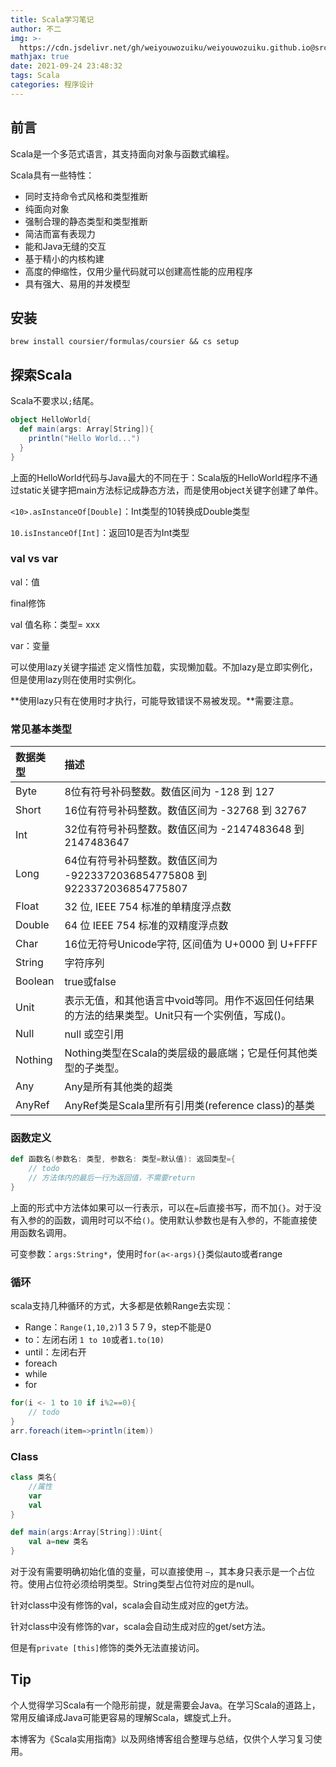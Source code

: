 ```yaml
---
title: Scala学习笔记
author: 不二
img: >-
  https://cdn.jsdelivr.net/gh/weiyouwozuiku/weiyouwozuiku.github.io@src/source/_posts/PageImg/程序设计/scala-programming-language-logo-vector.png
mathjax: true
date: 2021-09-24 23:48:32
tags: Scala
categories: 程序设计
---
```


## 前言

Scala是一个多范式语言，其支持面向对象与函数式编程。

Scala具有一些特性：

- 同时支持命令式风格和类型推断
- 纯面向对象
- 强制合理的静态类型和类型推断
- 简洁而富有表现力
- 能和Java无缝的交互
- 基于精小的内核构建
- 高度的伸缩性，仅用少量代码就可以创建高性能的应用程序
- 具有强大、易用的并发模型

## 安装

```shell
brew install coursier/formulas/coursier && cs setup
```

## 探索Scala

Scala不要求以`;`结尾。

```Scala
object HelloWorld{
  def main(args: Array[String]){
    println("Hello World...")
  }
}
```

上面的HelloWorld代码与Java最大的不同在于：Scala版的HelloWorld程序不通过static关键字把main方法标记成静态方法，而是使用object关键字创建了单件。

`<10>.asInstanceOf[Double]`：Int类型的10转换成Double类型

`10.isInstanceOf[Int]`：返回10是否为Int类型

### val vs var

val：值

final修饰

val 值名称：类型= xxx

var：变量

可以使用lazy关键字描述 定义惰性加载，实现懒加载。不加lazy是立即实例化，但是使用lazy则在使用时实例化。

**使用lazy只有在使用时才执行，可能导致错误不易被发现。**需要注意。

### 常见基本类型

| 数据类型 | 描述                                                         |
| :------- | :----------------------------------------------------------- |
| Byte     | 8位有符号补码整数。数值区间为 -128 到 127                    |
| Short    | 16位有符号补码整数。数值区间为 -32768 到 32767               |
| Int      | 32位有符号补码整数。数值区间为 -2147483648 到 2147483647     |
| Long     | 64位有符号补码整数。数值区间为 -9223372036854775808 到 9223372036854775807 |
| Float    | 32 位, IEEE 754 标准的单精度浮点数                           |
| Double   | 64 位 IEEE 754 标准的双精度浮点数                            |
| Char     | 16位无符号Unicode字符, 区间值为 U+0000 到 U+FFFF             |
| String   | 字符序列                                                     |
| Boolean  | true或false                                                  |
| Unit     | 表示无值，和其他语言中void等同。用作不返回任何结果的方法的结果类型。Unit只有一个实例值，写成()。 |
| Null     | null 或空引用                                                |
| Nothing  | Nothing类型在Scala的类层级的最底端；它是任何其他类型的子类型。 |
| Any      | Any是所有其他类的超类                                        |
| AnyRef   | AnyRef类是Scala里所有引用类(reference class)的基类           |

### 函数定义

```scala
def 函数名(参数名: 类型, 参数名: 类型=默认值): 返回类型={
    // todo
    // 方法体内的最后一行为返回值，不需要return
}
```

上面的形式中方法体如果可以一行表示，可以在`=`后直接书写，而不加`{}`。对于没有入参的的函数，调用时可以不给`()`。使用默认参数也是有入参的，不能直接使用函数名调用。

可变参数：`args:String*`，使用时`for(a<-args){}`类似auto或者range

### 循环

scala支持几种循环的方式，大多都是依赖Range去实现：

- Range：`Range(1,10,2)`1 3 5 7 9，step不能是0
- to：左闭右闭 `1 to 10`或者`1.to(10)`
- until：左闭右开 
- foreach
- while
- for

```scala
for(i <- 1 to 10 if i%2==0){
    // todo
}
arr.foreach(item=>println(item))
```

### Class

```scala
class 类名{
    //属性
    var 
    val
}

def main(args:Array[String]):Uint{
    val a=new 类名
}
```

对于没有需要明确初始化值的变量，可以直接使用 `—`，其本身只表示是一个占位符。使用占位符必须给明类型。String类型占位符对应的是null。

针对class中没有修饰的val，scala会自动生成对应的get方法。

针对class中没有修饰的var，scala会自动生成对应的get/set方法。

但是有`private [this]`修饰的类外无法直接访问。



## Tip

个人觉得学习Scala有一个隐形前提，就是需要会Java。在学习Scala的道路上，常用反编译成Java可能更容易的理解Scala，螺旋式上升。

本博客为《Scala实用指南》以及网络博客组合整理与总结，仅供个人学习复习使用。